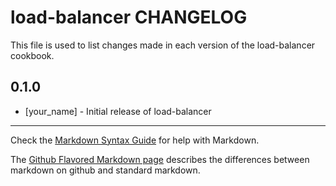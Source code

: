 load-balancer CHANGELOG
=======================

This file is used to list changes made in each version of the load-balancer cookbook.

0.1.0
-----
- [your_name] - Initial release of load-balancer

- - -
Check the [Markdown Syntax Guide](http://daringfireball.net/projects/markdown/syntax) for help with Markdown.

The [Github Flavored Markdown page](http://github.github.com/github-flavored-markdown/) describes the differences between markdown on github and standard markdown.
